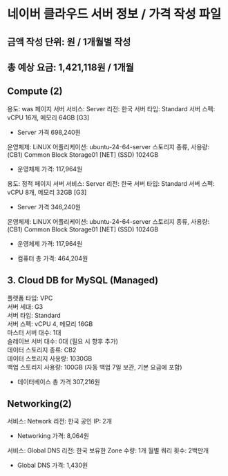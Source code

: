 # 네이버 클라우드 서버 정보 / 가격 작성 파일
## 금액 작성 단위: 원 / 1개월별 작성
## 총 예상 요금: 1,421,118원 / 1개월
## Compute (2)
용도: was 페이지 서버
서비스: Server
리전: 한국
서버 타입: Standard
서버 스펙: vCPU 16개, 메모리 64GB [G3]
 - Server 가격 698,240원

운영체제: LiNUX
어플리케이션: ubuntu-24-64-server
스토리지 종류, 사용량: (CB1) Common Block Storage01 [NET] (SSD) 1024GB
 - 운영체제 가격: 117,964원

용도: 정적 페이지 서버
서비스: Server
리전: 한국
서버 타입: Standard
서버 스펙: vCPU 8개, 메모리 32GB [G3]
 - Server 가격 346,240원

운영체제: LiNUX
어플리케이션: ubuntu-24-64-server
스토리지 종류, 사용량: (CB1) Common Block Storage01 [NET] (SSD) 1024GB
 - 운영체제 가격: 117,964원

 - 컴퓨터 총 가격: 464,204원
 
## 3. Cloud DB for MySQL (Managed)

플랫폼 타입: VPC<br>
서버 세대: G3<br>
서버 타입: Standard<br>
서버 스펙: vCPU 4, 메모리 16GB<br>
마스터 서버 대수: 1대<br>
슬레이브 서버 대수: 0대 (필요 시 향후 추가)<br>
데이터 스토리지 종류: CB2<br>
데이터 스토리지 사용량: 1030GB<br>
백업 스토리지 사용량: 100GB (자동 백업 7일 보관, 기본 요금에 포함)<br>

 - 데이터베이스 총 가격 307,216원

## Networking(2)
서비스: Network
리전: 한국
공인 IP: 2개
 - Networking 가격: 8,064원

서비스: Global DNS
리전: 한국
보유한 Zone 수량: 1개
월별 쿼리 횟수: 2백만개
 - Global DNS 가격: 1,430원
